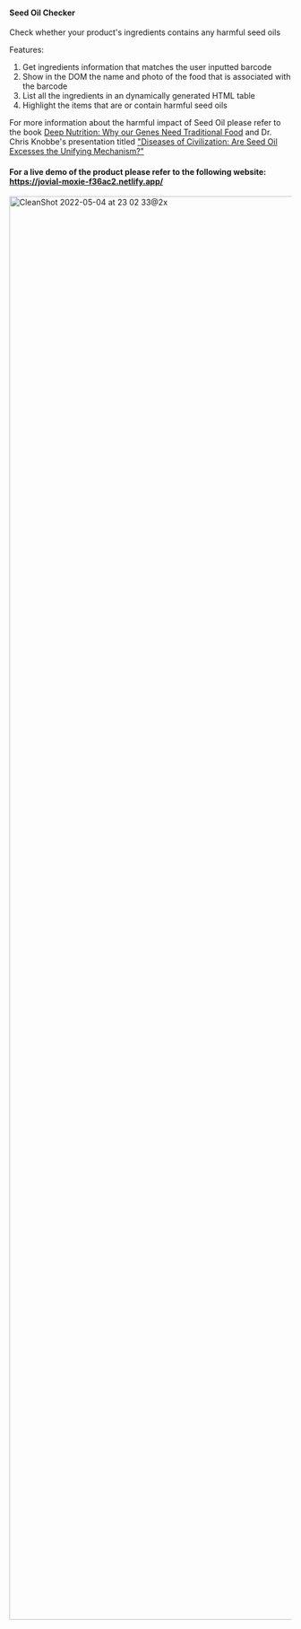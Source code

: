#### Seed Oil Checker
Check whether your product's ingredients contains any harmful seed oils

Features:
1. Get ingredients information that matches the user inputted barcode
2. Show in the DOM the name and photo of the food that is associated with the barcode
3. List all the ingredients in an dynamically generated HTML table
4. Highlight the items that are or contain harmful seed oils

For more information about the harmful impact of Seed Oil please refer to the book [Deep Nutrition: Why our Genes Need Traditional Food](https://www.amazon.com/Deep-Nutrition-Your-Genes-Traditional/dp/1250113822) and Dr. Chris Knobbe's presentation titled ["Diseases of Civilization: Are Seed Oil Excesses the Unifying Mechanism?"](https://www.youtube.com/watch?v=7kGnfXXIKZM)  


#### For a live demo of the product please refer to the following website: https://jovial-moxie-f36ac2.netlify.app/
<img width="2539" alt="CleanShot 2022-05-04 at 23 02 33@2x" src="https://user-images.githubusercontent.com/102596893/166817098-805dddbc-239c-4081-9024-eb462d65791c.png">
